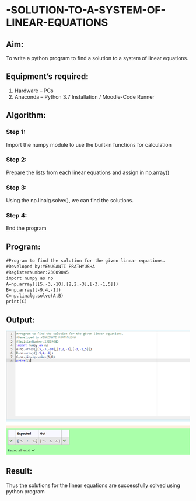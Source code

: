 # -SOLUTION-TO-A-SYSTEM-OF-LINEAR-EQUATIONS
## Aim:
To write a python program to find a solution to a system of linear equations.
## Equipment’s required:
1. 	Hardware – PCs
2. 	Anaconda – Python 3.7 Installation / Moodle-Code Runner
## Algorithm:
### Step 1: 
Import the numpy module to use the built-in functions for calculation
### Step 2: 
Prepare the lists from each linear equations and assign in np.array()
### Step 3: 
Using the np.linalg.solve(), we can find the solutions.
### Step 4: 
End the program
## Program:
```
#Program to find the solution for the given linear equations.
#Developed by:YENUGANTI PRATHYUSHA 
#RegisterNumber:23009045
import numpy as np
A=np.array([[5,-3,-10],[2,2,-3],[-3,-1,5]])
B=np.array([-9,4,-1])
C=np.linalg.solve(A,B)
print(C)
```

## Output:
![Alt text](<solving of linear equations.png>)
## Result: 
Thus the solutions for the linear equations are successfully solved using python program


